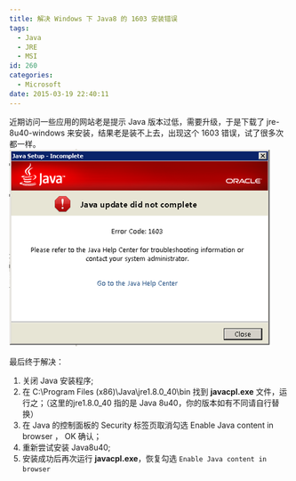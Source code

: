 ```yaml
---
title: 解决 Windows 下 Java8 的 1603 安装错误
tags:
  - Java
  - JRE
  - MSI
id: 260
categories:
  - Microsoft
date: 2015-03-19 22:40:11
---
```

近期访问一些应用的网站老是提示 Java 版本过低，需要升级，于是下载了 jre-8u40-windows 来安装，结果老是装不上去，出现这个 1603 错误，试了很多次都一样。
![Java8u40 Install Error Code: 1603](fix-java8-install-1603-error/Java8_Error_1603.png)

最后终于解决：
1. 关闭 Java 安装程序;
2. 在 C:\Program Files (x86)\Java\jre1.8.0_40\bin 找到 **javacpl.exe** 文件，运行之；（这里的jre1.8.0_40 指的是 Java 8u40，你的版本如有不同请自行替换）
3. 在 Java 的控制面板的 Security 标签页取消勾选  Enable Java content in browser ， OK 确认；
4. 重新尝试安装 Java8u40;
5. 安装成功后再次运行 **javacpl.exe**，恢复勾选 `Enable Java content in browser`
